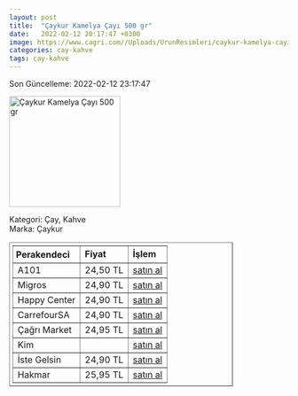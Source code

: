 ```yaml
---
layout: post
title:  "Çaykur Kamelya Çayı 500 gr"
date:   2022-02-12 20:17:47 +0300
image: https://www.cagri.com//Uploads/UrunResimleri/caykur-kamelya-cayi-500-gr-9a74.jpg
categories: cay-kahve
tags: cay-kahve
---
```


Son Güncelleme: 2022-02-12 23:17:47

<img src="https://www.cagri.com//Uploads/UrunResimleri/caykur-kamelya-cayi-500-gr-9a74.jpg" width="200" alt="Çaykur Kamelya Çayı 500 gr" />

Kategori: Çay, Kahve
<br />
Marka: Çaykur

<table border="1" style="padding: 5px;width:80%;">
  <tr>
    <td style="padding: 5px;"><strong>Perakendeci</strong></td>
    <td><strong>Fiyat</strong></td>
    <td><strong>İşlem</strong></td>
  </tr>
  <tr>
              <td>A101</td>
              <td>24,50 TL</td>
              <td><a target="_blank" href="https://www.a101.com.tr/market/caykur-cay-kamelya-500-g/">satın al</a></td>
            </tr><tr>
              <td>Migros</td>
              <td>24,90 TL</td>
              <td><a target="_blank" href="https://www.migros.com.tr/caykur-kamelya-cay-500-g-p-2f7988">satın al</a></td>
            </tr><tr>
              <td>Happy Center</td>
              <td>24,90 TL</td>
              <td><a target="_blank" href="https://www.happycenter.com.tr/Caykur_500_Gr_Cay_Kamelya">satın al</a></td>
            </tr><tr>
              <td>CarrefourSA</td>
              <td>24,90 TL</td>
              <td><a target="_blank" href="https://www.carrefoursa.com/caykur-kamelya-cayi-500-g-p-30018810">satın al</a></td>
            </tr><tr>
              <td>Çağrı Market</td>
              <td>24,95 TL</td>
              <td><a target="_blank" href="https://www.cagri.com/caykur-kamelya-cayi-500-gr">satın al</a></td>
            </tr><tr>
              <td>Kim</td>
              <td></td>
              <td><a target="_blank" href="https://www.kimgeldi.com/caykur-kamelya-cay-500-gr">satın al</a></td>
            </tr><tr>
              <td>İste Gelsin</td>
              <td>24,90 TL</td>
              <td><a target="_blank" href="https://www.istegelsin.com/urun/caykur-kamelya-500-gr_CAY27-AD">satın al</a></td>
            </tr><tr>
              <td>Hakmar</td>
              <td>25,95 TL</td>
              <td><a target="_blank" href="https://www.hakmarexpress.com.tr/urun/gida-caykur-kamelya-cayi-siyah-cay-500gr">satın al</a></td>
            </tr>
</table>
